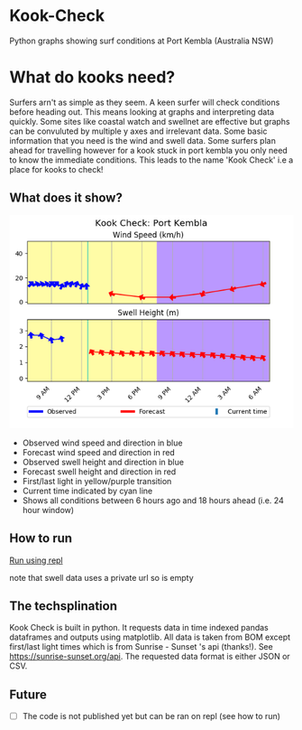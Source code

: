 # Kook-Check
Python graphs showing surf conditions at Port Kembla (Australia NSW) 

# What do kooks need?
Surfers arn't as simple as they seem. A keen surfer will check conditions before heading out. This means looking at graphs and interpreting data quickly. Some sites like coastal watch and swellnet are effective but graphs can be convuluted by multiple y axes and irrelevant data. Some basic information that you need is the wind and swell data. Some surfers plan ahead for travelling however for a kook stuck in port kembla you only need to know the immediate conditions. This leads to the name 'Kook Check' i.e a place for kooks to check!

## What does it show?
![](https://github.com/DevonTomatoSandwich/Kook-Check/blob/master/readme_pic.png)


- Observed wind speed and direction in blue
- Forecast wind speed and direction in red
- Observed swell height and direction in blue
- Forecast swell height and direction in red
- First/last light in yellow/purple transition
- Current time indicated by cyan line
- Shows all conditions between 6 hours ago and 18 hours ahead (i.e. 24 hour window)

## How to run
[Run using repl](https://repl.it/@billybud/Kook-Check)

note that swell data uses a private url so is empty

## The techsplination

Kook Check is built in python. It requests data in time indexed pandas dataframes and outputs using matplotlib. All data is taken from BOM except first/last light times which is from Sunrise - Sunset 's api (thanks!). See https://sunrise-sunset.org/api. The requested data format is either JSON or CSV. 


## Future

- [ ] The code is not published yet but can be ran on repl (see how to run)

